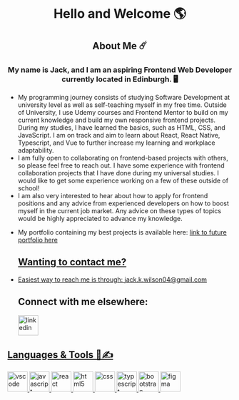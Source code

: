 <h1 align="center">
Hello and Welcome 🌎
</p>

<h2 align="center" >About Me ☄️</h2>
<h3 align="center" > My name is Jack, and I am an aspiring Frontend Web Developer currently located in Edinburgh. 🖥️ </h3>

<ul>
 <li>
 My programming journey consists of studying Software Development at university level as well as self-teaching myself in my free time. Outside of University, I use Udemy courses and Frontend Mentor to build on my current knowledge and build my own responsive frontend projects. During my studies, I have learned the basics, such as HTML, CSS, and JavaScript. I am on track and aim to learn about React, React Native, Typescript, and Vue to further increase my learning and workplace adaptability.
 </li>
 
 <li>
  I am fully open to collaborating on frontend-based projects with others, so please feel free to reach out. I have some experience with frontend collaboration projects that I have done during my universal studies. I would like to get some experience working on a few of these outside of school!
 </li>

 <li>
  I am also very interested to hear about how to apply for frontend positions and any advice from experienced developers on how to boost myself in the current job market. Any advice on these types of topics would be highly    appreciated to advance my knowledge.
 </li>

 <li>
   <p>My portfolio containing my best projects is available here: <a href="link to future portfolio here">link to future portfolio here</p>
   </li>
    
  <h2>Wanting to contact me?</h2>
  <li>
   <p>Easiest way to reach me is through: <a href ="jack.k.wilson04@gmail.com">jack.k.wilson04@gmail.com</a></p>
  </li>
    
   <h2>Connect with me elsewhere:</h2>
  <p>
   <a href ="https://www.linkedin.com/in/jack-wilson-316b9529b/"><img src="https://cdn.jsdelivr.net/gh/devicons/devicon@latest/icons/linkedin/linkedin-original.svg" alt="linkedin" width="45" height="45"</a> 
  </p>
 </li>
</ul>

<h2>Languages & Tools 👾✍️</h2>
<p align="left">
<img src="https://cdn.jsdelivr.net/gh/devicons/devicon@latest/icons/vscode/vscode-original.svg" alt="vscode" width="45" height="45"/>         
<img src="https://cdn.jsdelivr.net/gh/devicons/devicon@latest/icons/javascript/javascript-original.svg" alt="javascript" width="45" height="45"/>       
<img src="https://cdn.jsdelivr.net/gh/devicons/devicon@latest/icons/react/react-original.svg" alt="react" width="45" height="45"/>
 <img src="https://cdn.jsdelivr.net/gh/devicons/devicon@latest/icons/html5/html5-original.svg" alt="html5" width="45" height="45" />
 <img src="https://cdn.jsdelivr.net/gh/devicons/devicon@latest/icons/css3/css3-original.svg" alt="css" width="45" height="45"/>
<img src="https://cdn.jsdelivr.net/gh/devicons/devicon@latest/icons/typescript/typescript-original.svg" alt="typescript" width="45" height="45"/>
<img src="https://cdn.jsdelivr.net/gh/devicons/devicon@latest/icons/bootstrap/bootstrap-original.svg" alt="bootstrap" width="45" height="45"/>
<img src="https://cdn.jsdelivr.net/gh/devicons/devicon@latest/icons/figma/figma-original.svg" alt="figma" width="45" height="45"/>
 <!--
<img src="https://cdn.jsdelivr.net/gh/devicons/devicon@latest/icons/angular/angular-original.svg" alt="angular" width="45" height="45"/>
<img src="https://cdn.jsdelivr.net/gh/devicons/devicon@latest/icons/vuejs/vuejs-original.svg" alt="vue" width="45" height="45"/>
-->
          
 </p>

<!--
**JxckWilsxn/JxckWilsxn** is a ✨ _special_ ✨ repository because its `README.md` (this file) appears on your GitHub profile.

Here are some ideas to get you started:

- 🔭 I’m currently working on ...
- 🌱 I’m currently learning ...
- 👯 I’m looking to collaborate on ...
- 🤔 I’m looking for help with ...
- 💬 Ask me about ...
- 📫 How to reach me: ...
- 😄 Pronouns: ...
- ⚡ Fun fact: ...
-->

